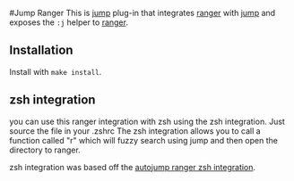 #Jump Ranger
This is [jump][] plug-in that integrates [ranger][] with [jump][] and exposes
the `:j` helper to [ranger][].

## Installation
Install with `make install`.

## zsh integration
you can use this ranger integration with zsh using the zsh integration. Just source the file in your .zshrc
The zsh integration allows you to call a function called "r" which will fuzzy search using jump and then open the directory to ranger. 

zsh integration was based off the [autojump ranger zsh integration](https://github.com/fdw/ranger-autojump).

[jump]: https://github.com/gsamokovarov/jump
[ranger]: https://github.com/ranger/ranger

